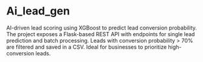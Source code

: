 # Ai_lead_gen
AI-driven lead scoring using XGBoost to predict lead conversion probability. The project exposes a Flask-based REST API with endpoints for single lead prediction and batch processing. Leads with conversion probability > 70% are filtered and saved in a CSV. Ideal for businesses to prioritize high-conversion leads.
